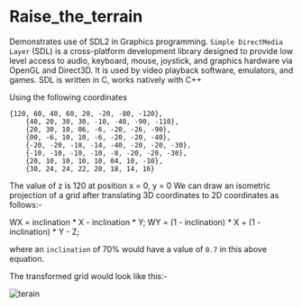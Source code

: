 # Raise_the_terrain
Demonstrates use of SDL2 in Graphics programming.
`Simple DirectMedia Layer` (SDL) is a cross-platform development library designed to provide low level access to audio, keyboard, mouse, joystick, and graphics hardware via OpenGL and Direct3D. It is used by video playback software, emulators, and games. SDL is written in C, works natively with C++


Using the following coordinates

    {120, 60, 40, 60, 20, -20, -80, -120},
		{40, 20, 30, 30, -10, -40, -90, -110},
		{20, 30, 10, 06, -6, -20, -26, -90},
		{00, -6, 10, 10, -6, -20, -20, -40},
		{-20, -20, -18, -14, -40, -20, -20, -30},
		{-10, -10, -10, -10, -8, -20, -20, -30},
		{20, 10, 10, 10, 10, 04, 10, -10},
		{30, 24, 24, 22, 20, 18, 14, 16}

The value of z is 120 at position x = 0, y = 0
We can draw an isometric projection of a grid after translating 3D coordinates to 2D coordinates as follows:-

WX = inclination * X - inclination * Y;
WY = (1 - inclination) * X + (1 - inclination) * Y - Z;

where an `inclination` of 70% would have a value of `0.7` in this above equation.

The transformed grid would look like this:-

![terain](https://user-images.githubusercontent.com/44834632/119358650-8023df80-bcb1-11eb-8e2f-8b5e8fd2ba15.png)
